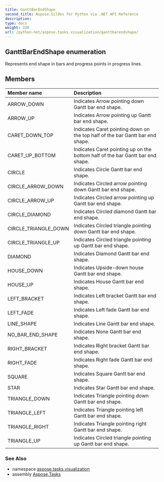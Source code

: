 ```yaml
---
title: GanttBarEndShape
second_title: Aspose.Sildes for Python via .NET API Reference
description: 
type: docs
weight: 320
url: /python-net/aspose.tasks.visualization/ganttbarendshape/
---
```


## GanttBarEndShape enumeration

Represents end shape in bars and progress points in progress lines.

## Members
| Member name | Description |
| :- | :- |
|ARROW_DOWN|Indicates Arrow pointing down Gantt bar end shape.|
|ARROW_UP|Indicates Arrow pointing up Gantt bar end shape.|
|CARET_DOWN_TOP|Indicates Caret pointing down on the top half of the bar Gantt bar end shape.|
|CARET_UP_BOTTOM|Indicates Caret pointing up on the bottom half of the bar Gantt bar end shape.|
|CIRCLE|Indicates Circle Gantt bar end shape.|
|CIRCLE_ARROW_DOWN|Indicates Circled arrow pointing down Gantt bar end shape.|
|CIRCLE_ARROW_UP|Indicates Circled arrow pointing up Gantt bar end shape.|
|CIRCLE_DIAMOND|Indicates Circled diamond Gantt bar end shape.|
|CIRCLE_TRIANGLE_DOWN|Indicates Circled triangle pointing down Gantt bar end shape.|
|CIRCLE_TRIANGLE_UP|Indicates Circled triangle pointing up Gantt bar end shape.|
|DIAMOND|Indicates Diamond Gantt bar end shape.|
|HOUSE_DOWN|Indicates Upside-down house Gantt bar end shape.|
|HOUSE_UP|Indicates House Gantt bar end shape.|
|LEFT_BRACKET|Indicates Left bracket Gantt bar end shape.|
|LEFT_FADE|Indicates Left fade Gantt bar end shape.|
|LINE_SHAPE|Indicates Line Gantt bar end shape.|
|NO_BAR_END_SHAPE|Indicates None Gantt bar end shape.|
|RIGHT_BRACKET|Indicates Right bracket Gantt bar end shape.|
|RIGHT_FADE|Indicates Right fade Gantt bar end shape.|
|SQUARE|Indicates Square Gantt bar end shape.|
|STAR|Indicates Star Gantt bar end shape.|
|TRIANGLE_DOWN|Indicates Triangle pointing down Gantt bar end shape.|
|TRIANGLE_LEFT|Indicates Triangle pointing left Gantt bar end shape.|
|TRIANGLE_RIGHT|Indicates Triangle pointing right Gantt bar end shape.|
|TRIANGLE_UP|Indicates Circled triangle pointing up Gantt bar end shape.|

### See Also

* namespace [aspose.tasks.visualization](/python-net/aspose.tasks.visualization/)
* assembly [Aspose.Tasks](/tasks/python-net/)

